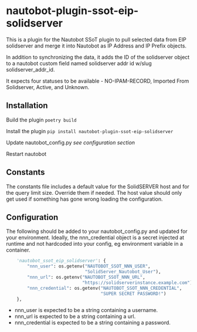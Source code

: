 # nautobot-plugin-ssot-eip-solidserver

This is a plugin for the Nautobot SSoT plugin to pull selected data from EIP solidserver and merge it into Nautobot as IP Address and IP Prefix objects.

In addition to synchronizing the data, it adds the ID of the solidserver object to a nautobot custom field named solidserver addr id w/slug solidserver_addr_id.

It expects four statuses to be available - NO-IPAM-RECORD, Imported From Solidserver, Active, and Unknown.

## Installation

Build the plugin
    ```poetry build```

Install the plugin
    ```pip install nautobot-plugin-ssot-eip-solidserver```

Update nautobot_config.py
    *see configuration section*

Restart nautobot

## Constants

The constants file includes a default value for the SolidSERVER host and for the query limit size.  Override them if needed.  The host value should only get used if something has gone wrong loading the configuration.

## Configuration

The following should be added to your nautobot_config.py and updated for your environment.  Ideally, the nnn_credential object is a secret injected at runtime and not hardcoded into your config, eg environment variable in a container.

``` python
    'nautobot_ssot_eip_solidserver': {
        "nnn_user": os.getenv("NAUTOBOT_SSOT_NNN_USER",
                              "SolidServer_Nautobot_User"),
        "nnn_url": os.getenv("NAUTOBOT_SSOT_NNN_URL",
                             "https://solidserverinstance.example.com"),
        "nnn_credential": os.getenv("NAUTOBOT_SSOT_NNN_CREDENTIAL",
                                    "SUPER SECRET PASSWORD!")
    },
```

- nnn_user is expected to be a string containing a username.
- nnn_url is expected to be a string containing a url.
- nnn_credential is expected to be a string containing a password.
